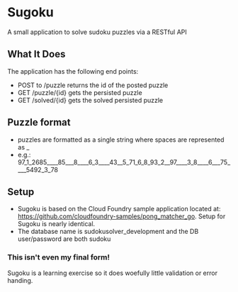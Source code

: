 # Sugoku
A small application to solve sudoku puzzles via a RESTful API 

## What It Does
The application has the following end points:
- POST to /puzzle returns the id of the posted puzzle
- GET /puzzle/{id} gets the persisted puzzle
- GET /solved/{id} gets the solved persisted puzzle

## Puzzle format
- puzzles are formatted as a single string where spaces are represented as _
- e.g.: 97_1_2685____85___8____6_3____43__5_71_6_8_93_2__97____3_8____6___75____5492_3_78

## Setup
- Sugoku is based on the Cloud Foundry sample application located at: https://github.com/cloudfoundry-samples/pong_matcher_go. Setup for Sugoku is nearly identical.
- The database name is sudokusolver_development and the DB user/password are both sudoku

### This isn't even my final form!
Sugoku is a learning exercise so it does woefully little validation or error handing. 







